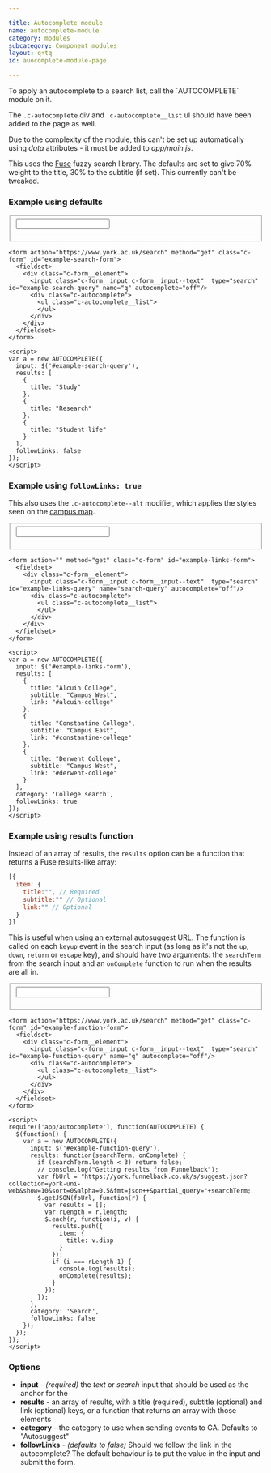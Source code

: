 ```yaml
---

title: Autocomplete module
name: autocomplete-module
category: modules
subcategory: Component modules
layout: q+tq
id: auocomplete-module-page

---
```


<div class="lead"><p>To apply an autocomplete to a search list, call the `AUTOCOMPLETE` module on it.</p></div>

The `.c-autocomplete` div and `.c-autocomplete__list` ul should have been added to the page as well.

Due to the complexity of the module, this can't be set up automatically using _data_ attributes - it must be added to _app/main.js_.

This uses the [Fuse](https://fusejs.io) fuzzy search library. The defaults are set to give 70% weight to the title, 30% to the subtitle (if set). This currently can't be tweaked.

### Example using defaults

<form action="https://www.york.ac.uk/search" method="get" class="c-form" id="example-search-form">
  <fieldset>
    <div class="c-form__element">
      <input class="c-form__input c-form__input--text"  type="search" id="example-search-query" name="q" autocomplete="off"/>
      <div class="c-autocomplete">
        <ul class="c-autocomplete__list">
        </ul>
      </div>
    </div>
  </fieldset>
</form>

<script>
require(['app/autocomplete'], function(AUTOCOMPLETE) {
  $(function() {
    var a = new AUTOCOMPLETE({
      input: $('#example-search-query'),
      results: [
        {
          title: "Study"
        },
        {
          title: "Research"
        },
        {
          title: "Student life"
        }
      ],
      followLinks: false
    });
  });
});
</script>

```markup
<form action="https://www.york.ac.uk/search" method="get" class="c-form" id="example-search-form">
  <fieldset>
    <div class="c-form__element">
      <input class="c-form__input c-form__input--text"  type="search" id="example-search-query" name="q" autocomplete="off"/>
      <div class="c-autocomplete">
        <ul class="c-autocomplete__list">
        </ul>
      </div>
    </div>
  </fieldset>
</form>

<script>
var a = new AUTOCOMPLETE({
  input: $('#example-search-query'),
  results: [
    {
      title: "Study"
    },
    {
      title: "Research"
    },
    {
      title: "Student life"
    }
  ],
  followLinks: false
});
</script>
```

### Example using `followLinks: true`

This also uses the `.c-autocomplete--alt` modifier, which applies the styles seen on the [campus map](http://www.york.ac.uk/map).

<form action="" method="get" class="c-form" id="example-links-form">
  <fieldset>
    <div class="c-form__element">
      <input class="c-form__input c-form__input--text"  type="search" id="example-links-query" name="search-query" autocomplete="off"/>
      <div class="c-autocomplete c-autocomplete--alt">
        <ul class="c-autocomplete__list">
        </ul>
      </div>
    </div>
  </fieldset>
</form>

<script>
require(['app/autocomplete'], function(AUTOCOMPLETE) {
  $(function() {
    var a = new AUTOCOMPLETE({
      input: $('#example-links-query'),
      results: [
        {
          title: "Alcuin College",
          subtitle: "Campus West",
          link: "#alcuin-college",
          badge: '<span style="float: right; color:tomato;">Test</span>'
        },
        {
          title: "Constantine College",
          subtitle: "Campus East",
          link: "#constantine-college",
          badge: '<span style="float: right; color:tomato;">Test</span>'
        },
        {
          title: "Derwent College",
          subtitle: "Campus West",
          link: "#derwent-college",
          badge: '<span style="float: right; color:tomato;">Test</span>'
        }
      ],
      category: 'College search',
      followLinks: true
    });
  });
});
</script>

```markup
<form action="" method="get" class="c-form" id="example-links-form">
  <fieldset>
    <div class="c-form__element">
      <input class="c-form__input c-form__input--text"  type="search" id="example-links-query" name="search-query" autocomplete="off"/>
      <div class="c-autocomplete">
        <ul class="c-autocomplete__list">
        </ul>
      </div>
    </div>
  </fieldset>
</form>

<script>
var a = new AUTOCOMPLETE({
  input: $('#example-links-form'),
  results: [
    {
      title: "Alcuin College",
      subtitle: "Campus West",
      link: "#alcuin-college"
    },
    {
      title: "Constantine College",
      subtitle: "Campus East",
      link: "#constantine-college"
    },
    {
      title: "Derwent College",
      subtitle: "Campus West",
      link: "#derwent-college"
    }
  ],
  category: 'College search',
  followLinks: true
});
</script>
```

### Example using results function

Instead of an array of results, the `results` option can be a function that returns a Fuse results-like array:

```javascript
[{
  item: {
    title:"", // Required
    subtitle:"" // Optional
    link:"" // Optional
  }
}]
```

This is useful when using an external autosuggest URL. The function is called on each `keyup` event in the search input (as long as it's not the `up`, `down`, `return` or `escape` key), and should have two arguments: the `searchTerm` from the search input and an `onComplete` function to run when the results are all in.

<form action="https://www.york.ac.uk/search" method="get" class="c-form" id="example-function-form">
  <fieldset>
    <div class="c-form__element">
      <input class="c-form__input c-form__input--text"  type="search" id="example-function-query" name="q" autocomplete="off"/>
      <div class="c-autocomplete">
        <ul class="c-autocomplete__list">
        </ul>
      </div>
    </div>
  </fieldset>
</form>

<script>
require(['app/autocomplete'], function(AUTOCOMPLETE) {
  $(function() {
    var a = new AUTOCOMPLETE({
      input: $('#example-function-query'),
      results: function(searchTerm, onComplete) {
        //if (searchTerm.length < 3) return false;
        // console.log("Getting results from Funnelback");
        var fbUrl = "https://york.funnelback.co.uk/s/suggest.json?collection=york-uni-web&show=10&sort=0&alpha=0.5&fmt=json++&partial_query="+searchTerm;
        $.getJSON(fbUrl, function(r) {
          var results = [];
          var rLength = r.length;
          $.each(r, function(i, v) {
            results.push({
              item: {
                title: v.disp
              }
            });
            if (i === rLength-1) {
              console.log(results);
              onComplete(results);
            }
          });
        });
      },
      category: 'Search',
      followLinks: false
    });
  });
});
</script>

```markup
<form action="https://www.york.ac.uk/search" method="get" class="c-form" id="example-function-form">
  <fieldset>
    <div class="c-form__element">
      <input class="c-form__input c-form__input--text"  type="search" id="example-function-query" name="q" autocomplete="off"/>
      <div class="c-autocomplete">
        <ul class="c-autocomplete__list">
        </ul>
      </div>
    </div>
  </fieldset>
</form>

<script>
require(['app/autocomplete'], function(AUTOCOMPLETE) {
  $(function() {
    var a = new AUTOCOMPLETE({
      input: $('#example-function-query'),
      results: function(searchTerm, onComplete) {
        if (searchTerm.length < 3) return false;
        // console.log("Getting results from Funnelback");
        var fbUrl = "https://york.funnelback.co.uk/s/suggest.json?collection=york-uni-web&show=10&sort=0&alpha=0.5&fmt=json++&partial_query="+searchTerm;
        $.getJSON(fbUrl, function(r) {
          var results = [];
          var rLength = r.length;
          $.each(r, function(i, v) {
            results.push({
              item: {
                title: v.disp
              }
            });
            if (i === rLength-1) {
              console.log(results);
              onComplete(results);
            }
          });
        });
      },
      category: 'Search',
      followLinks: false
    });
  });
});
</script>
```

### Options

 * **input** - _(required)_ the _text_ or _search_ input that should be used as the anchor for the 
 * **results** - an array of results, with a title (required), subtitle (optional) and link (optional) keys, or a function that returns an array with those elements
 * **category** - the category to use when sending events to GA. Defaults to "Autosuggest"
 * **followLinks** - _(defaults to false)_ Should we follow the link in the autocomplete? The default behaviour is to put the value in the input and submit the form.
 